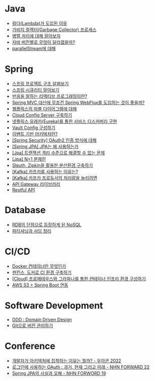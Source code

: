 # Java
- [람다(Lambda)가 도입된 이유](https://mavdev56.hashnode.dev/java-lambda)
- [가비지 컬렉터(Garbage Collector) 프로세스](https://mavdev56.hashnode.dev/java-garbage-collector)
- [병렬 처리에 대해 알아보자](https://mavdev56.hashnode.dev/java)
- [자바 버전별로 무엇이 달라졌을까?](https://mavdev56.hashnode.dev/java-1)
- [parallelStream에 대해](https://mavdev56.hashnode.dev/java-parallelstream)


# Spring

- [스프링 프로젝트 구조 살펴보기](https://mavdev56.hashnode.dev/spring)
- [스프링 시큐리티 알아보기](https://mavdev56.hashnode.dev/spring-1)
- [반응을 잘하는 리액티브 프로그래밍이란?](https://mavdev56.hashnode.dev/spring-1-1)
- [Spring MVC 대신에 무조건 Spring WebFlux를 도입하는 것이 좋을까?](https://mavdev56.hashnode.dev/spring-spring-mvc-spring-webflux)
- [웹플럭스의 마블 다이어그램에 대해](https://mavdev56.hashnode.dev/spring-webflux)
- [Cloud Config Server 구축하기](https://mavdev56.hashnode.dev/spring-cloud-cloud-config-server)
- [넷플릭스 유레카(Eureka)를 통한 서비스 디스커버리 구현](https://mavdev56.hashnode.dev/spring-cloud-eureka)
- [Vault Config 구성하기](https://mavdev56.hashnode.dev/spring-cloud-vault-config)
- [이벤트 기반 아키텍처란?](https://mavdev56.hashnode.dev/spring-cloud)
- [[Spring Security] OAuth2 인증 방식에 대해](https://mavdev56.hashnode.dev/spring-security-oauth2)
- [[Spring JPA] JPA는 왜 사용하는가](https://mavdev56.hashnode.dev/spring-jpa-jpa)
- [[Jpa] 트랜잭션 격리 수준으로 해결할 수 없는 문제](https://mavdev56.hashnode.dev/jpa)
- [[Jpa] N+1 문제란](https://mavdev56.hashnode.dev/jpa-n1)
- [Sleuth, Zipkin을 활용한 분산환경 구축하기](https://mavdev56.hashnode.dev/spring-sleuth-zipkin)
- [[Kafka] 카프카를 사용하는 이유는?](https://mavdev56.hashnode.dev/7lm07zse7lm066w8ioycroyaqe2vmouklcdsnbtsnkdripq)
- [[Kafka] 카프카 프로듀서의 처리량을 늘리려면](https://mavdev56.hashnode.dev/kafka)
- [API Gateway 라이브러리](https://mavdev56.hashnode.dev/cloud-api-gateway)
- [Restful API](https://mavdev56.hashnode.dev/restful-api)

# Database
- [RDB의 단점으로 등장하게 된 NoSQL](https://mavdev56.hashnode.dev/database-mongodb)
- [파티셔닝과 샤딩 정리](https://mavdev56.hashnode.dev/7yym7yuw7iwu64ud6ro8ioydpouuqsdsojxrpqw)

# CI/CD
- [Docker 컨테이너란 무엇인가](https://mavdev56.hashnode.dev/cicd-docker)
- [젠킨스, 도커로 CI 환경 구축하기](https://mavdev56.hashnode.dev/spring-ci)
- [[Cloud] 프로메테우스와 그라파나를 통한 컨테이너 인프라 환경 구성하기](https://mavdev56.hashnode.dev/cloud)
- [AWS S3 + Spring Boot 연동](https://mavdev56.hashnode.dev/aws-ec2)

# Software Development
- [DDD : Domain Driven Design](https://mavdev56.hashnode.dev/ddd-domain-driven-design)
- [Git으로 버전 관리하기](https://mavdev56.hashnode.dev/git)


# Conference
- [개발자가 아키텍처에 집착하는 이유는 뭘까? - 우아콘 2022](https://mavdev56.hashnode.dev/conference-2022)
- [로그인에 사용하는 OAuth : 과거, 현재 그리고 미래 - NHN FORWARD 22](https://mavdev56.hashnode.dev/conference-oauth-nhn-forward-22)
- [Spring JPA의 사실과 오해 - NHN FORWORD 19](https://mavdev56.hashnode.dev/conference-spring-jpa)
